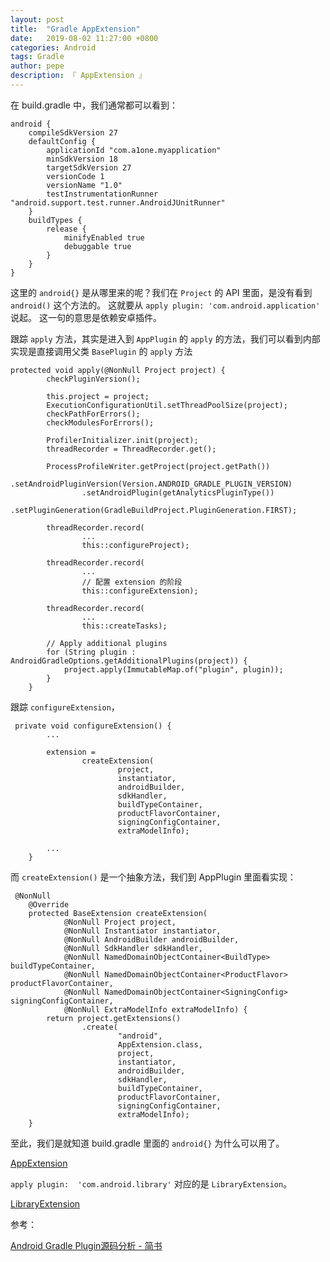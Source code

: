 ```yaml
---
layout: post
title:  "Gradle AppExtension"
date:   2019-08-02 11:27:00 +0800
categories: Android
tags: Gradle
author: pepe
description: 『 AppExtension 』
---
```


在 build.gradle 中，我们通常都可以看到：
```
android {
    compileSdkVersion 27
    defaultConfig {
        applicationId "com.a1one.myapplication"
        minSdkVersion 18
        targetSdkVersion 27
        versionCode 1
        versionName "1.0"
        testInstrumentationRunner "android.support.test.runner.AndroidJUnitRunner"
    }
    buildTypes {
        release {
            minifyEnabled true
            debuggable true  
        }        
    }
}
```
这里的 `android{}` 是从哪里来的呢？我们在 `Project` 的 API 里面，是没有看到 `android()` 这个方法的。
这就要从 `apply plugin: 'com.android.application'` 说起。
这一句的意思是依赖安卓插件。


跟踪 `apply` 方法，其实是进入到 `AppPlugin` 的 `apply` 的方法，我们可以看到内部实现是直接调用父类 `BasePlugin` 的 `apply` 方法
```
protected void apply(@NonNull Project project) {
        checkPluginVersion();

        this.project = project;
        ExecutionConfigurationUtil.setThreadPoolSize(project);
        checkPathForErrors();
        checkModulesForErrors();

        ProfilerInitializer.init(project);
        threadRecorder = ThreadRecorder.get();

        ProcessProfileWriter.getProject(project.getPath())
                .setAndroidPluginVersion(Version.ANDROID_GRADLE_PLUGIN_VERSION)
                .setAndroidPlugin(getAnalyticsPluginType())
                .setPluginGeneration(GradleBuildProject.PluginGeneration.FIRST);

        threadRecorder.record(
                ...
                this::configureProject);

        threadRecorder.record(
                ...
                // 配置 extension 的阶段
                this::configureExtension);
        
        threadRecorder.record(
                ...
                this::createTasks);

        // Apply additional plugins
        for (String plugin : AndroidGradleOptions.getAdditionalPlugins(project)) {
            project.apply(ImmutableMap.of("plugin", plugin));
        }
    }
```

跟踪 `configureExtension`，
```
 private void configureExtension() {
        ...
        
        extension =
                createExtension(
                        project,
                        instantiator,
                        androidBuilder,
                        sdkHandler,
                        buildTypeContainer,
                        productFlavorContainer,
                        signingConfigContainer,
                        extraModelInfo);

        ...
    }
```
而 `createExtension()` 是一个抽象方法，我们到 AppPlugin 里面看实现：
```
 @NonNull
    @Override
    protected BaseExtension createExtension(
            @NonNull Project project,
            @NonNull Instantiator instantiator,
            @NonNull AndroidBuilder androidBuilder,
            @NonNull SdkHandler sdkHandler,
            @NonNull NamedDomainObjectContainer<BuildType> buildTypeContainer,
            @NonNull NamedDomainObjectContainer<ProductFlavor> productFlavorContainer,
            @NonNull NamedDomainObjectContainer<SigningConfig> signingConfigContainer,
            @NonNull ExtraModelInfo extraModelInfo) {
        return project.getExtensions()
                .create(
                        "android",
                        AppExtension.class,
                        project,
                        instantiator,
                        androidBuilder,
                        sdkHandler,
                        buildTypeContainer,
                        productFlavorContainer,
                        signingConfigContainer,
                        extraModelInfo);
    }
```
至此，我们是就知道 build.gradle 里面的 `android{}` 为什么可以用了。

[AppExtension](http://google.github.io/android-gradle-dsl/current/com.android.build.gradle.AppExtension.html)

`apply plugin:  'com.android.library'` 对应的是 `LibraryExtension`。

[LibraryExtension](http://google.github.io/android-gradle-dsl/current/com.android.build.gradle.LibraryExtension.html)

参考：

[Android Gradle Plugin源码分析 - 简书](https://www.jianshu.com/p/11f030b2034f)




